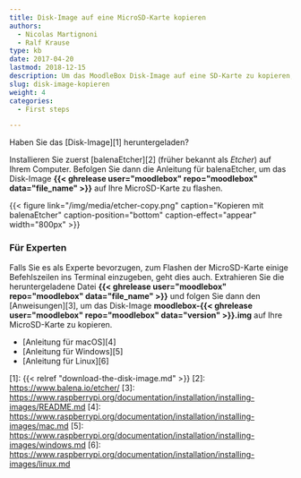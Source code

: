 ```yaml
---
title: Disk-Image auf eine MicroSD-Karte kopieren
authors:
  - Nicolas Martignoni
  - Ralf Krause
type: kb
date: 2017-04-20
lastmod: 2018-12-15
description: Um das MoodleBox Disk-Image auf eine SD-Karte zu kopieren, folgen Sie diese Anweisungen.
slug: disk-image-kopieren
weight: 4
categories:
  - First steps

---
```

Haben Sie das [Disk-Image][1] heruntergeladen?

Installieren Sie zuerst [balenaEtcher][2] (früher bekannt als _Etcher_) auf Ihrem Computer. Befolgen Sie dann die Anleitung für balenaEtcher, um das Disk-Image __{{< ghrelease user="moodlebox" repo="moodlebox" data="file_name" >}}__ auf Ihre MicroSD-Karte zu flashen.

{{< figure link="/img/media/etcher-copy.png" caption="Kopieren mit balenaEtcher" caption-position="bottom" caption-effect="appear" width="800px" >}}

### Für Experten

Falls Sie es als Experte bevorzugen, zum Flashen der MicroSD-Karte einige Befehlszeilen ins Terminal einzugeben, geht dies auch. Extrahieren Sie die heruntergeladene Datei __{{< ghrelease user="moodlebox" repo="moodlebox" data="file_name" >}}__ und folgen Sie dann den [Anweisungen][3], um das Disk-Image __moodlebox-{{< ghrelease user="moodlebox" repo="moodlebox" data="version" >}}.img__ auf Ihre MicroSD-Karte zu kopieren.

  * [Anleitung für macOS][4]
  * [Anleitung für Windows][5]
  * [Anleitung für Linux][6]


 [1]: {{< relref "download-the-disk-image.md" >}}
 [2]: https://www.balena.io/etcher/
 [3]: https://www.raspberrypi.org/documentation/installation/installing-images/README.md
 [4]: https://www.raspberrypi.org/documentation/installation/installing-images/mac.md
 [5]: https://www.raspberrypi.org/documentation/installation/installing-images/windows.md
 [6]: https://www.raspberrypi.org/documentation/installation/installing-images/linux.md

